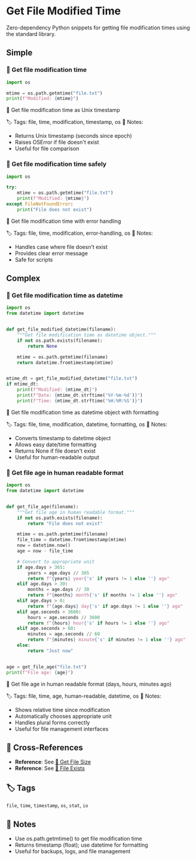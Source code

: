# Get File Modified Time

Zero-dependency Python snippets for getting file modification times using the standard library.

## Simple

### 🧩 Get file modification time

```python
import os

mtime = os.path.getmtime("file.txt")
print(f"Modified: {mtime}")
```

📂 Get file modification time as Unix timestamp

🏷️ Tags: file, time, modification, timestamp, os
📝 Notes:
- Returns Unix timestamp (seconds since epoch)
- Raises OSError if file doesn't exist
- Useful for file comparison

### 🧩 Get file modification time safely

```python
import os

try:
    mtime = os.path.getmtime("file.txt")
    print(f"Modified: {mtime}")
except FileNotFoundError:
    print("File does not exist")
```

📂 Get file modification time with error handling

🏷️ Tags: file, time, modification, error-handling, os
📝 Notes:
- Handles case where file doesn't exist
- Provides clear error message
- Safe for scripts

## Complex

### 🧩 Get file modification time as datetime

```python
import os
from datetime import datetime


def get_file_modified_datetime(filename):
    """Get file modification time as datetime object."""
    if not os.path.exists(filename):
        return None

    mtime = os.path.getmtime(filename)
    return datetime.fromtimestamp(mtime)


mtime_dt = get_file_modified_datetime("file.txt")
if mtime_dt:
    print(f"Modified: {mtime_dt}")
    print(f"Date: {mtime_dt.strftime('%Y-%m-%d')}")
    print(f"Time: {mtime_dt.strftime('%H:%M:%S')}")
```

📂 Get file modification time as datetime object with formatting

🏷️ Tags: file, time, modification, datetime, formatting, os
📝 Notes:
- Converts timestamp to datetime object
- Allows easy date/time formatting
- Returns None if file doesn't exist
- Useful for human-readable output

### 🧩 Get file age in human readable format

```python
import os
from datetime import datetime


def get_file_age(filename):
    """Get file age in human readable format."""
    if not os.path.exists(filename):
        return "File does not exist"

    mtime = os.path.getmtime(filename)
    file_time = datetime.fromtimestamp(mtime)
    now = datetime.now()
    age = now - file_time

    # Convert to appropriate unit
    if age.days > 365:
        years = age.days // 365
        return f"{years} year{'s' if years != 1 else ''} ago"
    elif age.days > 30:
        months = age.days // 30
        return f"{months} month{'s' if months != 1 else ''} ago"
    elif age.days > 0:
        return f"{age.days} day{'s' if age.days != 1 else ''} ago"
    elif age.seconds > 3600:
        hours = age.seconds // 3600
        return f"{hours} hour{'s' if hours != 1 else ''} ago"
    elif age.seconds > 60:
        minutes = age.seconds // 60
        return f"{minutes} minute{'s' if minutes != 1 else ''} ago"
    else:
        return "Just now"


age = get_file_age("file.txt")
print(f"File age: {age}")
```

📂 Get file age in human readable format (days, hours, minutes ago)

🏷️ Tags: file, time, age, human-readable, datetime, os
📝 Notes:
- Shows relative time since modification
- Automatically chooses appropriate unit
- Handles plural forms correctly
- Useful for file management interfaces

## 🔗 Cross-References

- **Reference**: See [📂 Get File Size](./get_file_size.md)
- **Reference**: See [📂 File Exists](./file_exists.md)

## 🏷️ Tags

`file`, `time`, `timestamp`, `os`, `stat`, `io`

## 📝 Notes

- Use os.path.getmtime() to get file modification time
- Returns timestamp (float); use datetime for formatting
- Useful for backups, logs, and file management
